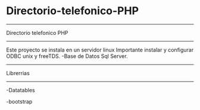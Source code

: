 # Directorio-telefonico-PHP
*************************
Directorio telefonico PHP
*************************
Este proyecto se instala en un servidor linux
Importante instalar y configurar ODBC unix y freeTDS.
-Base de Datos Sql Server.
***************************************************
Librerrias
***********
-Datatables

-bootstrap

